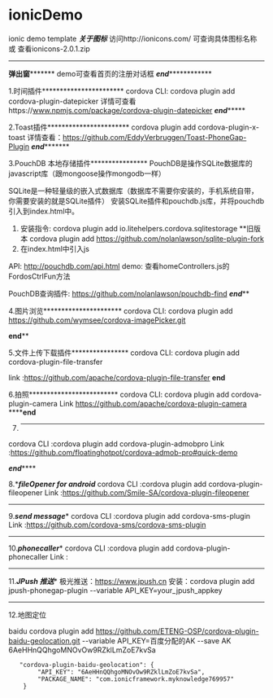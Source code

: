 # ionicDemo
ionic demo template
*****关于图标*****
访问http://ionicons.com/  可查询具体图标名称
或 查看ionicons-2.0.1.zip
*****************

****************弹出窗***********************
demo可查看首页的注册对话框
***************end***************************


1.时间插件***********************
cordova CLI: cordova plugin add cordova-plugin-datepicker
详情可查看https://www.npmjs.com/package/cordova-plugin-datepicker
*******************end************************

2.Toast插件***********************
cordova plugin add cordova-plugin-x-toast
详情查看：https://github.com/EddyVerbruggen/Toast-PhoneGap-Plugin
*******************end**************************

3.PouchDB 本地存储插件****************
PouchDB是操作SQLite数据库的javascript库（跟mongoose操作mongodb一样）

SQLite是一种轻量级的嵌入式数据库（数据库不需要你安装的，手机系统自带，你需要安装的就是SQLite插件）
安装SQLite插件和pouchdb.js库，并将pouchdb引入到index.html中。

1. 安装指令: cordova plugin add io.litehelpers.cordova.sqlitestorage
    **旧版本 cordova plugin add https://github.com/nolanlawson/sqlite-plugin-fork
2. 在index.html中引入js<script src="lib/pouchdb/dist/pouchdb.min.js"></script>

API: http://pouchdb.com/api.html
demo: 查看homeControllers.js的FordosCtrlFun方法

PouchDB查询插件:
https://github.com/nolanlawson/pouchdb-find
*********************end***********************

4.图片浏览**********************
cordova CLI: cordova plugin add https://github.com/wymsee/cordova-imagePicker.git

**********************end************************

5.文件上传下载插件****************
cordova CLI: cordova plugin add cordova-plugin-file-transfer

link :https://github.com/apache/cordova-plugin-file-transfer
**********************end**********************

6.拍照*************************
cordova CLI: cordova plugin add cordova-plugin-camera
Link  https://github.com/apache/cordova-plugin-camera
****************end************

7. ***************************
cordova CLI :cordova plugin add cordova-plugin-admobpro
Link        :https://github.com/floatinghotpot/cordova-admob-pro#quick-demo

***********end***************

8.**********fileOpener for android*********
cordova CLI :cordova plugin add cordova-plugin-fileopener
Link        :https://github.com/Smile-SA/cordova-plugin-fileopener
*************************

9.*************send message**************
cordova CLI :cordova plugin add cordova-sms-plugin
Link        :https://github.com/cordova-sms/cordova-sms-plugin
*************************************

10.*************phonecaller**************
cordova CLI :cordova plugin add cordova-plugin-phonecaller
Link        :
*************************************

11.*************JPush 推送**************
极光推送：https://www.jpush.cn
安装：cordova plugin add jpush-phonegap-plugin --variable API_KEY=your_jpush_appkey
*************************************

12.地图定位


baidu
cordova plugin add https://github.com/ETENG-OSP/cordova-plugin-baidu-geolocation.git --variable API_KEY=百度分配的AK --save
AK 6AeHHnQQhgoMNOvOw9RZklLmZoE7kvSa

       "cordova-plugin-baidu-geolocation": {
            "API_KEY": "6AeHHnQQhgoMNOvOw9RZklLmZoE7kvSa",
            "PACKAGE_NAME": "com.ionicframework.myknowledge769957"
        }